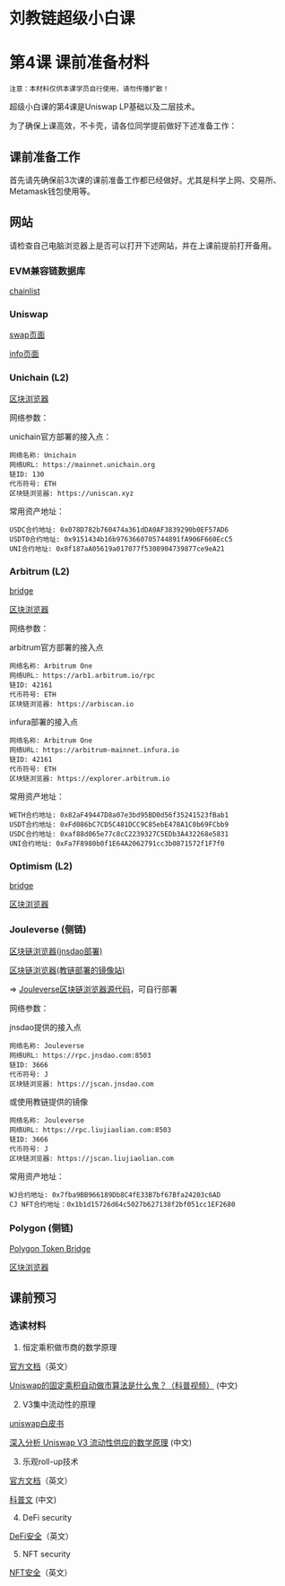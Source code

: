 # 刘教链超级小白课
# 第4课 课前准备材料

~~~
注意：本材料仅供本课学员自行使用，请勿传播扩散！
~~~

超级小白课的第4课是Uniswap LP基础以及二层技术。

为了确保上课高效，不卡壳，请各位同学提前做好下述准备工作：

## 课前准备工作

首先请先确保前3次课的课前准备工作都已经做好。尤其是科学上网、交易所、Metamask钱包使用等。

## 网站

请检查自己电脑浏览器上是否可以打开下述网站，并在上课前提前打开备用。

### EVM兼容链数据库

[chainlist](https://chainlist.org)

### Uniswap

[swap页面](https://app.uniswap.org/)

[info页面](https://info.uniswap.org/)

### Unichain (L2)

[区块浏览器](https://uniscan.xyz/)

网络参数：

unichain官方部署的接入点：
```
网络名称: Unichain
网络URL: https://mainnet.unichain.org
链ID: 130
代币符号: ETH
区块链浏览器: https://uniscan.xyz
```

常用资产地址：

```
USDC合约地址: 0x078D782b760474a361dDA0AF3839290b0EF57AD6
USDT0合约地址: 0x9151434b16b9763660705744891fA906F660EcC5
UNI合约地址: 0x8f187aA05619a017077f5308904739877ce9eA21
```

### Arbitrum (L2)

[bridge](https://bridge.arbitrum.io/)

[区块浏览器](https://arbiscan.io/)

网络参数：

arbitrum官方部署的接入点
```
网络名称: Arbitrum One
网络URL: https://arb1.arbitrum.io/rpc
链ID: 42161
代币符号: ETH
区块链浏览器: https://arbiscan.io
```

infura部署的接入点
```
网络名称: Arbitrum One
网络URL: https://arbitrum-mainnet.infura.io
链ID: 42161
代币符号: ETH
区块链浏览器: https://explorer.arbitrum.io
```

常用资产地址：

```
WETH合约地址: 0x82aF49447D8a07e3bd95BD0d56f35241523fBab1
USDT合约地址: 0xFd086bC7CD5C481DCC9C85ebE478A1C0b69FCbb9
USDC合约地址: 0xaf88d065e77c8cC2239327C5EDb3A432268e5831
UNI合约地址: 0xFa7F8980b0f1E64A2062791cc3b0871572f1F7f0
```

### Optimism (L2)

[bridge](https://gateway.optimism.io/)

[区块浏览器](https://optimistic.etherscan.io/)

### Jouleverse (侧链)

[区块链浏览器(jnsdao部署)](https://jscan.jnsdao.com)

[区块链浏览器(教链部署的镜像站)](https://jscan.liujiaolian.com)

=> [Jouleverse区块链浏览器源代码](https://github.com/jouleverse/explorer)，可自行部署

网络参数：

jnsdao提供的接入点
```
网络名称: Jouleverse
网络URL: https://rpc.jnsdao.com:8503
链ID: 3666
代币符号: J
区块链浏览器: https://jscan.jnsdao.com
```

或使用教链提供的镜像
```
网络名称: Jouleverse
网络URL: https://rpc.liujiaolian.com:8503
链ID: 3666
代币符号: J
区块链浏览器: https://jscan.liujiaolian.com
```

常用资产地址：

```
WJ合约地址: 0x7fba9BB966189Db8C4fE33B7bf67Bfa24203c6AD
CJ NFT合约地址：0x1b1d15726d64c5027b627138f2bf051cc1EF2680
```

### Polygon (侧链)

[Polygon Token Bridge](https://wallet.polygon.technology/bridge/)

[区块浏览器](https://polygonscan.com/)

## 课前预习

### 选读材料

1. 恒定乘积做市商的数学原理

[官方文档](https://docs.uniswap.org/protocol/V2/concepts/protocol-overview/how-uniswap-works)（英文）

[Uniswap的固定乘积自动做市算法是什么鬼？（科普视频）](https://www.bilibili.com/video/BV1EZ4y1L7YY/) (中文)

2. V3集中流动性的原理

[uniswap白皮书](https://uniswap.org/whitepaper-v3.pdf)

[深入分析 Uniswap V3 流动性供应的数学原理](https://blog.csdn.net/SierraW/article/details/121795571) (中文)

3. 乐观roll-up技术

[官方文档](https://ethereum.org/en/developers/docs/scaling/optimistic-rollups/)（英文）

[科普文](https://zhuanlan.zhihu.com/p/199239993) (中文)

4. DeFi security

[DeFi安全](https://101blockchains.com/security-risks-in-defi/)（英文）

5. NFT security

[NFT安全](https://101blockchains.com/nft-vulnerabilities-and-security-concerns/)（英文）
